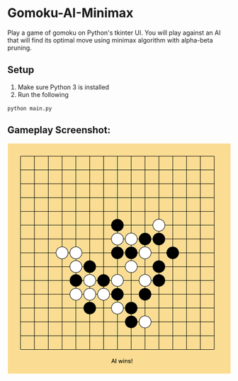 # Gomoku-AI-Minimax

Play a game of gomoku on Python's tkinter UI.
You will play against an AI that will find its optimal move using minimax algorithm with alpha-beta pruning.

## Setup

1. Make sure Python 3 is installed
2. Run the following

```shell
python main.py
```

## Gameplay Screenshot:
![gameplay](https://github.com/Boomshaka/Gomoku-AI-Minimax/blob/master/img/gomoku_screenshot.png?raw=true)
